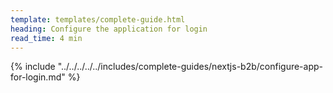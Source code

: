 ```yaml
---
template: templates/complete-guide.html
heading: Configure the application for login
read_time: 4 min
---
```


{% include "../../../../../includes/complete-guides/nextjs-b2b/configure-app-for-login.md" %}
